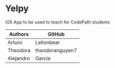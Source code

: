 # Yelpy
iOS App to be used to teach for CodePath students

| Authors | GitHub |
|----|----|
| Arturo | Lelionbear |
| Theodora | theodoranguyen7 |
| Alejandro | Garcia |
